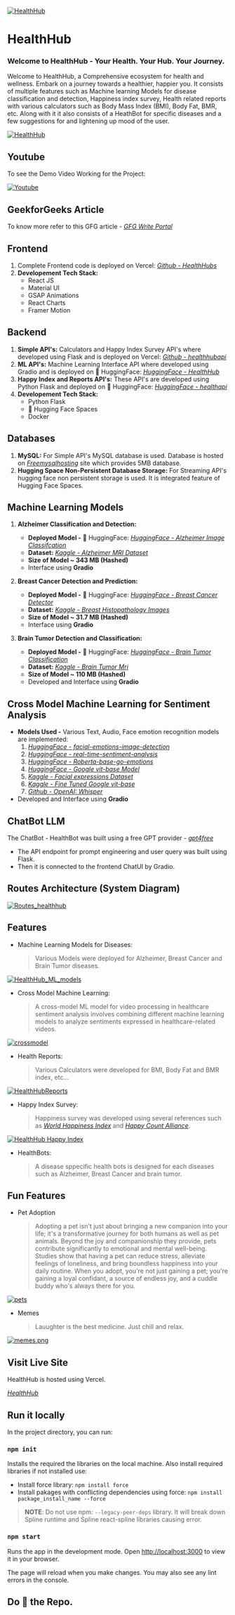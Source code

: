 [![HealthHub](https://i.postimg.cc/RC8dT4Ps/front.png)](https://healthhubs.vercel.app/)
# HealthHub
### Welcome to HealthHub - Your Health. Your Hub. Your Journey.

Welcome to HealthHub, a Comprehensive ecosystem for health and wellness. Embark on a journey towards a healthier, happier you. It consists of multiple features such as Machine learning Models for disease classification and detection, Happiness index survey, Health related reports with various calculators such as Body Mass Index (BMI), Body Fat, BMR, etc. Along with it it also consists of a HeathBot for specific diseases and a few suggestions for and lightening up mood of the user.

[![HealthHub](https://i.postimg.cc/k5YC12RR/healthtest.png)](https://healthhubs.vercel.app/)

## Youtube
To see the Demo Video Working for the Project:

[![Youtube](https://img.youtube.com/vi/QQBP-krwj4g/0.jpg)](https://www.youtube.com/watch?v=QQBP-krwj4g)


## GeekforGeeks Article
To know more refer to this GFG article - _[GFG Write Portal](https://write.geeksforgeeks.org/post/5589472)_


## Frontend
1. Complete Frontend code is deployed on Vercel: _[Github - HealthHubs](https://github.com/abhishek-yeole/healthhubs)_
2. **Developement Tech Stack:**
   - React JS
   - Material UI
   - GSAP Animations
   - React Charts
   - Framer Motion

## Backend
1. **Simple API's:** Calculators and Happy Index Survey API's where developed using Flask and is deployed on Vercel: _[Github - healthhubapi](https://github.com/abhishek-yeole/healthhubapi)_
2. **ML API's:** Machine Learning Interface API where developed using Gradio and is deployed on 🤗 HuggingFace: _[HuggingFace - HealthHub](https://huggingface.co/spaces/abhicodes/healthapp)_
3. **Happy Index and Reports API's:** These API's are developed using Python Flask and deployed on 🤗 HuggingFace: _[HuggingFace - healthapi](https://huggingface.co/spaces/abhicodes/healthapi)_
4. **Developement Tech Stack:**
   - Python Flask
   - 🤗 Hugging Face Spaces
   - Docker
  
## Databases
1. **MySQL:** For Simple API's MySQL database is used. Database is hosted on _[Freemysqlhosting](https://www.freemysqlhosting.net/)_ site which provides 5MB database.
2. **Hugging Space Non-Persistent Database Storage:** For Streaming API's hugging face non persistent storage is used. It is integrated feature of Hugging Face Spaces.


## Machine Learning Models
1. **Alzheimer Classification and Detection:**
   - **Deployed Model -** 🤗 HuggingFace: _[HuggingFace - Alzheimer Image Classifcation](https://huggingface.co/AhmadHakami/alzheimer-image-classification-google-vit-base-patch16)_
   - **Dataset:** _[Kaggle - Alzheimer MRI Dataset](https://www.kaggle.com/datasets/sachinkumar413/alzheimer-mri-dataset)_
   - **Size of Model ~ 343 MB (Hashed)**
   - Interface using **Gradio**

2. **Breast Cancer Detection and Prediction:**
   - **Deployed Model -** 🤗 HuggingFace: _[HuggingFace - Breast Cancer Detector](https://huggingface.co/MUmairAB/Breast_Cancer_Detector)_
   - **Dataset:** _[Kaggle - Breast Histopathology Images](https://www.kaggle.com/datasets/paultimothymooney/breast-histopathology-images)_
   - **Size of Model ~  31.7 MB (Hashed)**
   - Interface using **Gradio**

3. **Brain Tumor Detection and Classification:**
   - **Deployed Model -** 🤗 HuggingFace: _[HuggingFace - Brain Tumor Classification](https://huggingface.co/Devarshi/Brain_Tumor_Classification)_
   - **Dataset:** _[Kaggle - Brain Tumor Mri](https://www.kaggle.com/datasets/masoudnickparvar/brain-tumor-mri-dataset)_
   - **Size of Model ~  110 MB (Hashed)**
   - Developed and Interface using **Gradio**


## **Cross Model Machine Learning for Sentiment Analysis**
- **Models Used -** Various Text, Audio, Face emotion recognition models are implemented:
   1. _[HuggingFace - facial-emotions-image-detection](https://huggingface.co/dima806/facial_emotions_image_detection)_
   2. _[HuggingFace - real-time-sentiment-analysis](https://huggingface.co/spaces/Pontonkid/Real-Time-Multilingual-sentiment-analysis)_
   3. _[HuggingFace - Roberta-base-go-emotions](https://huggingface.co/SamLowe/roberta-base-go_emotions)_
   5. _[HuggingFace - Google vit-base Model](https://huggingface.co/google/vit-base-patch16-224-in21k)_
   6. _[Kaggle - Facial expressions Dataset](https://www.kaggle.com/datasets/samaneheslamifar/facial-emotion-expressions)_
   7. _[Kaggle - Fine Tuned Google vit-base](https://www.kaggle.com/code/dima806/facial-emotions-image-detection-vit/)_
   8. _[Github - OpenAI: Whisper](https://github.com/openai/whisper)_
- Developed and Interface using **Gradio**


## ChatBot LLM
The ChatBot - HealthBot was built using a free GPT provider - _[gpt4free](https://pypi.org/project/gpt4free/0.0.2.6/)_
   - The API endpoint for prompt engineering and user query was built using Flask.
   - Then it is connected to the frontend ChatUI by Gradio.


## Routes Architecture (System Diagram)
[![Routes_healthhub](https://i.postimg.cc/vHX9t1jz/routes-architecture-health.png)](https://healthhubs.vercel.app/user)


## Features

- Machine Learning Models for Diseases:
  > Various Models were deployed for Alzheimer, Breast Cancer and Brain Tumor diseases.
  
[![HealthHub_ML_models](https://i.postimg.cc/52YdPFRF/Screenshot-2024-01-13-143812.png)](https://healthhubs.vercel.app/ml)

- Cross Model Machine Learning:
  > A cross-model ML model for video processing in healthcare sentiment analysis involves combining different machine learning models to analyze sentiments expressed in healthcare-related videos.

[![crossmodel](https://i.postimg.cc/v85LP4yr/crossmodel.png)](https://healthhubs.vercel.app/crossmodel)

-  Health Reports:
   > Various Calculators were developed for BMI, Body Fat and BMR index, etc...
   
[![HealthHubReports](https://i.postimg.cc/kX9BFc7m/reports.png)](https://healthhubs.vercel.app/reports)

- Happy Index Survey:
  > Happiness survey was developed using several references such as _[World Happiness Index](https://worldhappiness.report/)_ and _[Happy Count Alliance](https://www.happycounts.org/)_.
  
[![HealthHub Happy Index](https://i.postimg.cc/brZW6Zyv/Screenshot-2024-01-16-142627.png)](https://healthhubs.vercel.app/happy)

- HealthBots:
  > A disease sppecific health bots is designed for each diseases such as Alzheimer, Breast Cancer and brain tumor.


## Fun Features

- Pet Adoption
  > Adopting a pet isn't just about bringing a new companion into your life; it's a transformative journey for both humans as well as pet animals. Beyond the joy and companionship they provide, pets contribute significantly to emotional and mental well-being. Studies show that having a pet can reduce stress, alleviate feelings of loneliness, and bring boundless happiness into your daily routine. When you adopt, you're not just gaining a pet; you're gaining a loyal confidant, a source of endless joy, and a cuddle buddy who's always there for you.

[![pets](https://i.postimg.cc/yYqccsSD/pets.png)](https://healthhubs.vercel.app/pet)

- Memes
  > Lauughter is the best medicine. Just chill and relax.

[![memes.png](https://i.postimg.cc/cC1q5Vvw/memes.png)](https://healthhubs.vercel.app/memes)


## Visit Live Site

HealthHub is hosted using Vercel.

_[HealthHub](https://healthhubs.vercel.app/)_


## Run it locally

In the project directory, you can run:

### `npm init`

Installs the required the libraries on the local machine. Also install required libraries if not installed use:

- Install force library: `npm install force`
- Install pakages with conflicting dependencies using force: `npm install package_install_name --force`

> **NOTE**: Do not use npm: `--legacy-peer-deps` library. It will break down Spline runtime and Spline react-spline libraries causing error.

### `npm start`

Runs the app in the development mode. Open [http://localhost:3000](http://localhost:3000) to view it in your browser.

The page will reload when you make changes. You may also see any lint errors in the console.

## Do 🌟 the Repo.
